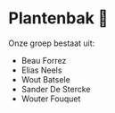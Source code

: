 # Plantenbak 🌱

Onze groep bestaat uit:
- Beau Forrez
- Elias Neels
- Wout Batsele
- Sander De Stercke
- Wouter Fouquet
